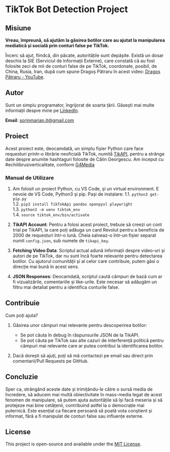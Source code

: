 # TikTok Bot Detection Project

## Misiune

**Vreau, împreună, să ajutăm la găsirea botilor care au ajutat la manipularea mediatică și socială prin conturi false pe TikTok.**

Încerc să ajut, fiindcă, din păcate, autoritățile sunt depășite. Există un dosar deschis la SIE (Serviciul de Informații Externe), care constată că au fost folosite zeci de mii de conturi false de pe TikTok, coordonate, posibil, de China, Rusia, Iran, după cum spune Dragoș Pătraru în acest video: [Dragoș Pătraru - YouTube](https://www.youtube.com/live/Uqi7AvfkNvU?si=PvC1H54z1EX7mIoY&t=1079).

## Autor

Sunt un simplu programator, îngrijorat de soarta țării. Găsești mai multe informații despre mine pe [LinkedIn](https://www.linkedin.com/in/sorinnicumarian/).

**Email**: sorinmarian.it@gmail.com

## Proiect

Acest proiect este, deocamdată, un simplu fișier Python care face requesturi printr-o librărie neoficială TikTok, numită [TikAPI](https://tikapi.io/), pentru a strânge date despre anumite hashtaguri folosite de Călin Georgescu. Am inceput cu #echilibrusiverticalitate, conform [G4Media](https://www.g4media.ro/expert-forum-campania-echilibrusiverticalitate-de-pe-tiktok-a-fost-a-lui-calin-georgescu-cum-a-crescut-calin-georgescu-in-sondaje-studiu.html)

### Manual de Utilizare

1. Am folosit un proiect Python, cu VS Code, și un virtual environment. E nevoie de VS Code, Python3 și pip. Pași de instalare:
   1.1. `python3 get-pip.py`  
   1.2. `pip3 install TikTokApi pandas openpyxl playwright`  
   1.3. `python3 -m venv tiktok_env`  
   1.4. `source tiktok_env/bin/activate`                                    

2. **TikAPI Account**: Pentru a folosi acest proiect, trebuie să creezi un cont trial pe TikAPI, la care poți adăuga un card Revolut pentru a beneficia de 2000 de requesturi într-o lună. Cheia salveaz-o într-un fișier separat numit `config.json`, sub numele de `tikapi_key`.
   
3. **Fetching Video Data**: Scriptul actual adună informații despre video-uri și autori de pe TikTok, dar nu sunt încă foarte relevante pentru detectarea botilor. Cu ajutorul comunității și al celor care contribuie, putem găsi o direcție mai bună în acest sens.

4. **JSON Responses**: Deocamdată, scriptul caută câmpuri de bază cum ar fi vizualizările, comentariile și like-urile. Este necesar să adăugăm un filtru mai detaliat pentru a identifica conturile false.

## Contribuie

Cum poți ajuta?  
1. Găsirea unor câmpuri mai relevante pentru descoperirea botilor:  
   - Se pot căuta în debug în răspunsurile JSON de la TikAPI.  
   - Se pot căuta pe TikTok sau alte cazuri de interferență politică pentru câmpuri mai relevante care ar putea contribui la identificarea botilor.  

2. Dacă dorești să ajuți, poți să mă contactezi pe email sau direct prin comentarii/Pull Requests pe GitHub.

## Concluzie

Sper ca, strângând aceste date și trimițându-le către o sursă media de încredere, să aducem mai multă obiectivitate în mass-media legat de acest fenomen de manipulare, să putem ajuta autoritățile să își facă meseria și să protejeze mai bine cetățenii, contribuind astfel la o democrație mai puternică. Este esențial ca fiecare persoană să poată vota conștient și informat, fără a fi manipulat de conturi false sau influențe externe.

## License

This project is open-source and available under the [MIT License](LICENSE).
